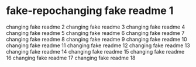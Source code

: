 # fake-repochanging fake readme 1
changing fake readme 2
changing fake readme 3
changing fake readme 4
changing fake readme 5
changing fake readme 6
changing fake readme 7
changing fake readme 8
changing fake readme 9
changing fake readme 10
changing fake readme 11
changing fake readme 12
changing fake readme 13
changing fake readme 14
changing fake readme 15
changing fake readme 16
changing fake readme 17
changing fake readme 18
